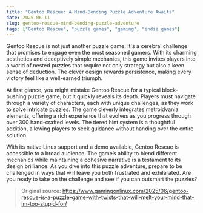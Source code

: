 ```yaml
---
title: "Gentoo Rescue: A Mind-Bending Puzzle Adventure Awaits"
date: 2025-06-11
slug: gentoo-rescue-mind-bending-puzzle-adventure
tags: ["Gentoo Rescue", "puzzle games", "gaming", "indie games"]
---
```


Gentoo Rescue is not just another puzzle game; it's a cerebral challenge that promises to engage even the most seasoned gamers. With its charming aesthetics and deceptively simple mechanics, this game invites players into a world of nested puzzles that require not only strategy but also a keen sense of deduction. The clever design rewards persistence, making every victory feel like a well-earned triumph.

At first glance, you might mistake Gentoo Rescue for a typical block-pushing puzzle game, but it quickly reveals its depth. Players must navigate through a variety of characters, each with unique challenges, as they work to solve intricate puzzles. The game cleverly integrates metroidvania elements, offering a rich experience that evolves as you progress through over 300 hand-crafted levels. The tiered hint system is a thoughtful addition, allowing players to seek guidance without handing over the entire solution.

With its native Linux support and a demo available, Gentoo Rescue is accessible to a broad audience. The game’s ability to blend different mechanics while maintaining a cohesive narrative is a testament to its design brilliance. As you dive into this puzzle adventure, prepare to be challenged in ways that will leave you both frustrated and exhilarated. Are you ready to take on the challenge and see if you can outsmart the puzzles?

> Original source: https://www.gamingonlinux.com/2025/06/gentoo-rescue-is-a-puzzle-game-with-twists-that-will-melt-your-mind-that-im-too-stupid-for/